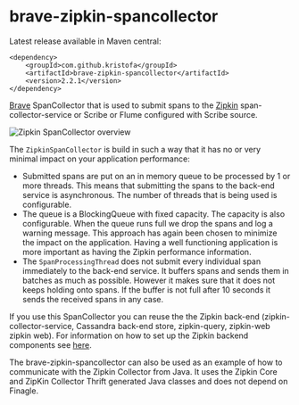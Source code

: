 # brave-zipkin-spancollector #

Latest release available in Maven central:

    <dependency>
        <groupId>com.github.kristofa</groupId>
        <artifactId>brave-zipkin-spancollector</artifactId>
        <version>2.2.1</version>
    </dependency>


[Brave](https://github.com/kristofa/brave) SpanCollector that is used to submit spans to the [Zipkin](https://github.com/twitter/zipkin/) span-collector-service or Scribe
or Flume configured with Scribe source.

![Zipkin SpanCollector overview](https://raw.github.com/wiki/kristofa/brave/ZipkinSpanCollector.png)

The `ZipkinSpanCollector` is build in such a way that it has no or very minimal impact on your application performance:

*    Submitted spans are put on an in memory queue to be processed by 1 or more threads. This means that submitting the spans to the back-end service is
asynchronous.  The number of threads that is being used is configurable.
*    The queue is a BlockingQueue with fixed capacity.  The capacity is also configurable. When the queue runs full we drop the spans and log a warning message.
This approach has again been chosen to minimize the impact on the application. Having a well functioning application is more important as having the Zipkin performance information.
*    The `SpanProcessingThread` does not submit every individual span immediately to the back-end service. It buffers spans and sends them in batches as much as possible.
However it makes sure that it does not keeps holding onto spans. If the buffer is not full after 10 seconds it sends the received spans in any case.


If you use this SpanCollector you can reuse the the Zipkin back-end (zipkin-collector-service, Cassandra back-end store, zipkin-query, zipkin-web zipkin web).
For information on how to set up the Zipkin backend components see [here](http://twitter.github.io/zipkin/install.html).

The brave-zipkin-spancollector can also be used as an example of how to communicate with the Zipkin Collector from Java.
It uses the Zipkin Core and ZipKin Collector Thrift generated Java classes and does not depend on Finagle.
